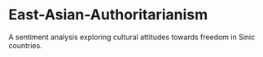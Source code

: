 # East-Asian-Authoritarianism
A sentiment analysis exploring cultural attitudes towards freedom in Sinic countries.
